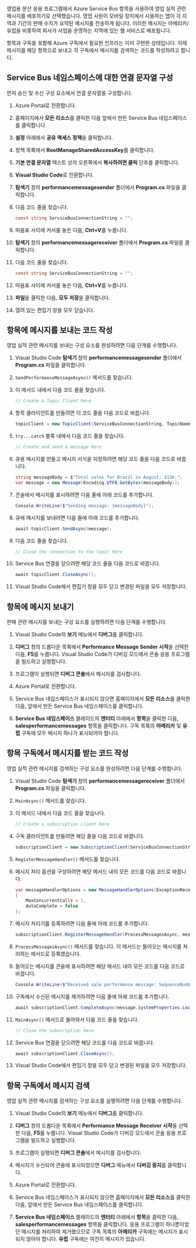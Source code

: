 영업용 분산 응용 프로그램에서 Azure Service Bus 항목을 사용하여 영업 실적 관련 메시지를 배포하기로 선택했습니다. 영업 사원이 모바일 장치에서 사용하는 앱이 각 지역과 기간의 판매 수치가 요약된 메시지를 전송하게 됩니다. 이러한 메시지는 아메리카/유럽을 비롯하여 회사가 사업을 운영하는 지역에 있는 웹 서비스로 배포됩니다.

항목과 구독을 포함해 Azure 구독에서 필요한 인프라는 이미 구현한 상태입니다. 이제 메시지를 해당 항목으로 보내고 각 구독에서 메시지를 검색하는 코드를 작성하려고 합니다.

## <a name="configure-a-connection-string-to-a-service-bus-namespace"></a>Service Bus 네임스페이스에 대한 연결 문자열 구성

먼저 송신 및 수신 구성 요소에서 연결 문자열을 구성합니다.

1. Azure Portal로 전환합니다.

1. 홈페이지에서 **모든 리소스**를 클릭한 다음 앞에서 만든 Service Bus 네임스페이스를 클릭합니다.

1. **설정** 아래에서 **공유 액세스 정책**을 클릭합니다.

1. 정책 목록에서 **RootManageSharedAccessKey**를 클릭합니다.

1. **기본 연결 문자열** 텍스트 상자 오른쪽에서 **복사하려면 클릭** 단추를 클릭합니다.

1. **Visual Studio Code**로 전환합니다.

1. **탐색기** 창의 **performancemessagesender** 폴더에서 **Program.cs** 파일을 클릭합니다.

1. 다음 코드 줄을 찾습니다.

    ```C#
    const string ServiceBusConnectionString = "";
    ```

1. 따옴표 사이에 커서를 놓은 다음, **Ctrl+V**를 누릅니다.

1. **탐색기** 창의 **performancemessagereceiver** 폴더에서 **Program.cs** 파일을 클릭합니다.

1. 다음 코드 줄을 찾습니다.

    ```C#
    const string ServiceBusConnectionString = "";
    ```

1. 따옴표 사이에 커서를 놓은 다음, **Ctrl+V**를 누릅니다.

1. **파일**을 클릭한 다음, **모두 저장**을 클릭합니다.

1. 열려 있는 편집기 창을 모두 닫습니다.

## <a name="write-code-that-sends-a-message-to-the-topic"></a>항목에 메시지를 보내는 코드 작성

영업 실적 관련 메시지를 보내는 구성 요소를 완성하려면 다음 단계를 수행합니다.

1. Visual Studio Code **탐색기** 창의 **performancemessagesender** 폴더에서 **Program.cs** 파일을 클릭합니다.

1. `SendPerformanceMessageAsync()` 메서드를 찾습니다.

1. 이 메서드 내에서 다음 코드 줄을 찾습니다.

    ```C#
    // Create a Topic Client here
    ```

1. 항목 클라이언트를 만들려면 이 코드 줄을 다음 코드로 바꿉니다.

    ```C#
    topicClient = new TopicClient(ServiceBusConnectionString, TopicName);
    ```

1. `try...catch` 블록 내에서 다음 코드 줄을 찾습니다.

    ```C#
    // Create and send a message here
    ```

1. 큐용 메시지를 만들고 메시지 서식을 지정하려면 해당 코드 줄을 다음 코드로 바꿉니다.

    ```C#
    string messageBody = $"Total sales for Brazil in August: $13m.";
    var message = new Message(Encoding.UTF8.GetBytes(messageBody));
    ```

1. 콘솔에서 메시지를 표시하려면 다음 줄에 아래 코드를 추가합니다.

    ```C#
    Console.WriteLine($"Sending message: {messageBody}");
    ```

1. 큐에 메시지를 보내려면 다음 줄에 아래 코드를 추가합니다.

    ```C#
    await topicClient.SendAsync(message);
    ```

1. 다음 코드 줄을 찾습니다.

    ```C#
    // Close the connection to the topic here
    ```

1. Service Bus 연결을 닫으려면 해당 코드 줄을 다음 코드로 바꿉니다.

    ```C#
    await topicClient.CloseAsync();
    ```

1. Visual Studio Code에서 편집기 창을 모두 닫고 변경된 파일을 모두 저장합니다.

## <a name="send-a-message-to-the-topic"></a>항목에 메시지 보내기

판매 관련 메시지를 보내는 구성 요소를 실행하려면 다음 단계를 수행합니다.

1. Visual Studio Code의 **보기** 메뉴에서 **디버그**를 클릭합니다.

1. **디버그** 창의 드롭다운 목록에서 **Performance Message Sender 시작**을 선택한 다음, **F5**를 누릅니다. Visual Studio Code가 디버깅 모드에서 콘솔 응용 프로그램을 빌드하고 실행합니다.

1. 프로그램이 실행되면 **디버그 콘솔**에서 메시지를 검사합니다.

1. Azure Portal로 전환합니다.

1. Service Bus 네임스페이스가 표시되지 않으면 홈페이지에서 **모든 리소스**를 클릭한 다음, 앞에서 만든 Service Bus 네임스페이스를 클릭합니다.

1. **Service Bus 네임스페이스** 블레이드의 **엔터티** 아래에서 **항목**을 클릭한 다음, **salesperformancemessages** 항목을 클릭합니다. 구독 목록의 **아메리카** 및 **유럽** 구독에 모두 메시지 하나가 표시되어야 합니다.

## <a name="write-code-that-receives-a-message-from-a-topic-subscription"></a>항목 구독에서 메시지를 받는 코드 작성

영업 실적 관련 메시지를 검색하는 구성 요소를 완성하려면 다음 단계를 수행합니다.

1. Visual Studio Code **탐색기** 창의 **performancemessagereceiver** 폴더에서 **Program.cs** 파일을 클릭합니다.

1. `MainAsync()` 메서드를 찾습니다.

1. 이 메서드 내에서 다음 코드 줄을 찾습니다.

    ```C#
    // Create a subscription client here
    ```

1. 구독 클라이언트를 만들려면 해당 줄을 다음 코드로 바꿉니다.

    ```C#
    subscriptionClient = new SubscriptionClient(ServiceBusConnectionString, TopicName, SubscriptionName);
    ```

1. `RegisterMessageHandler()` 메서드를 찾습니다.

1. 메시지 처리 옵션을 구성하려면 해당 메서드 내의 모든 코드를 다음 코드로 바꿉니다.

    ```C#
    var messageHandlerOptions = new MessageHandlerOptions(ExceptionReceivedHandler)
    {
        MaxConcurrentCalls = 1,
        AutoComplete = false
    };
    ```

1. 메시지 처리기를 등록하려면 다음 줄에 아래 코드를 추가합니다.

    ```C#
    subscriptionClient.RegisterMessageHandler(ProcessMessagesAsync, messageHandlerOptions);
    ```

1. `ProcessMessagesAsync()` 메서드를 찾습니다. 이 메서드는 들어오는 메시지를 처리하는 메서드로 등록했습니다.

1. 들어오는 메시지를 콘솔에 표시하려면 해당 메서드 내의 모든 코드를 다음 코드로 바꿉니다.

    ```C#
    Console.WriteLine($"Received sale performance message: SequenceNumber:{message.SystemProperties.SequenceNumber} Body:{Encoding.UTF8.GetString(message.Body)}");
    ```

1. 구독에서 수신된 메시지를 제거하려면 다음 줄에 아래 코드를 추가합니다.

    ```C#
    await subscriptionClient.CompleteAsync(message.SystemProperties.LockToken);
    ```

1. `MainAsync()` 메서드로 돌아와서 다음 코드 줄을 찾습니다.

    ```C#
    // Close the subscription here
    ```

1. Service Bus 연결을 닫으려면 해당 코드를 다음 코드로 바꿉니다.

    ```C#
    await subscriptionClient.CloseAsync();
    ```

1. Visual Studio Code에서 편집기 창을 모두 닫고 변경된 파일을 모두 저장합니다.

## <a name="retrieve-a-message-from-a-topic-subscription"></a>항목 구독에서 메시지 검색

영업 실적 관련 메시지를 검색하는 구성 요소를 실행하려면 다음 단계를 수행합니다.

1. Visual Studio Code의 **보기** 메뉴에서 **디버그**를 클릭합니다.

1. **디버그** 창의 드롭다운 목록에서 **Performance Message Receiver 시작**을 선택한 다음, **F5**를 누릅니다. Visual Studio Code가 디버깅 모드에서 콘솔 응용 프로그램을 빌드하고 실행합니다.

1. 프로그램이 실행되면 **디버그 콘솔**에서 메시지를 검사합니다.

1. 메시지가 수신되어 콘솔에 표시되었으면 **디버그** 메뉴에서 **디버깅 중지**를 클릭합니다.

1. Azure Portal로 전환합니다.

1. Service Bus 네임스페이스가 표시되지 않으면 홈페이지에서 **모든 리소스**를 클릭한 다음, 앞에서 만든 Service Bus 네임스페이스를 클릭합니다.

1. **Service Bus 네임스페이스** 블레이드의 **엔터티** 아래에서 **항목**을 클릭한 다음, **salesperformancemessages** 항목을 클릭합니다. 응용 프로그램이 하나뿐이었던 메시지를 처리하여 제거했으므로 구독 목록의 **아메리카** 구독에는 메시지가 표시되지 않아야 합니다. **유럽** 구독에는 여전히 메시지가 있습니다.
